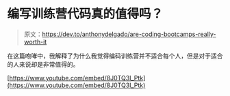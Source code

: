 # 编写训练营代码真的值得吗？

> 原文：<https://dev.to/anthonydelgado/are-coding-bootcamps-really-worth-it>

在这篇咆哮中，我解释了为什么我觉得编码训练营并不适合每个人，但是对于适合的人来说却是非常值得的。

[https://www.youtube.com/embed/8J0TQ3I_Ptk](https://www.youtube.com/embed/8J0TQ3I_Ptk)